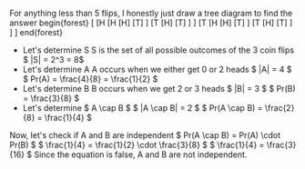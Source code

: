 For anything less than 5 flips, I honestly just draw a tree diagram to find the answer
begin{forest}
[
[H
[H
[H]
[T]
]
[T
[H]
[T]
]
]
[T
[H
[H]
[T]
]
[T
[H]
[T]
]
]
]
end{forest}

<ul>
<li> Let's determine S 
S is the set of all possible outcomes of the 3 coin flips 
$ |S| = 2^3 = 8$
	<li> Let's determine A 
	      A occurs when we either get 0 or 2 heads 
	      $ |A| = 4 $ 
	      $ Pr(A) = \frac{4}{8} = \frac{1}{2} $
	<li> Let's determine B 
	      B occurs when we get 2 or 3 heads 
	      $ |B| = 3 $ 
	      $ Pr(B) = \frac{3}{8} $
	<li> Let's determine $ A \cap B $ 
	      $ |A \cap B| = 2 $ 
	      $ Pr(A \cap B) = \frac{2}{8} = \frac{1}{4} $
</ul>
Now, let's check if A and B are independent 
$ Pr(A \cap B) = Pr(A) \cdot Pr(B) $ 
$ \frac{1}{4} = \frac{1}{2} \cdot \frac{3}{8} $ 
$ \frac{1}{4} = \frac{3}{16} $ 
Since the equation is false, A and B are not independent.
